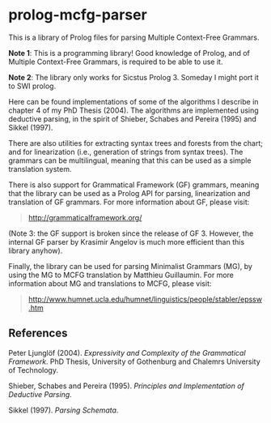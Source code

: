 # prolog-mcfg-parser

This is a library of Prolog files for parsing Multiple Context-Free Grammars.

**Note 1**: This is a programming library! Good knowledge of Prolog, and of Multiple Context-Free Grammars, is required to be able to use it.

**Note 2**: The library only works for Sicstus Prolog 3. Someday I might port it to SWI prolog.

Here can be found implementations of some of the algorithms I describe in chapter 4 of my PhD Thesis (2004). The algorithms are implemented using deductive parsing, in the spirit of Shieber, Schabes and Pereira (1995) and Sikkel (1997).

There are also utilities for extracting syntax trees and forests from the chart; and for linearization (i.e., generation of strings from syntax trees). The grammars can be multilingual, meaning that this can be used as a simple translation system.

There is also support for Grammatical Framework (GF) grammars, meaning that the library can be used as a Prolog API for parsing, linearization and translation of GF grammars. For more information about GF, please visit:

> <http://grammaticalframework.org/>

(Note 3: the GF support is broken since the release of GF 3. However, the internal GF parser by Krasimir Angelov is much more efficient than this library anyhow).

Finally, the library can be used for parsing Minimalist Grammars (MG), by using the MG to MCFG translation by Matthieu Guillaumin. For more information about MG and translations to MCFG, please visit:

> <http://www.humnet.ucla.edu/humnet/linguistics/people/stabler/epssw.htm>

## References

Peter Ljunglöf (2004). *Expressivity and Complexity of the Grammatical Framework*. PhD Thesis, University of Gothenburg and Chalemrs University of Technology.

Shieber, Schabes and Pereira (1995). *Principles and Implementation of Deductive Parsing*.

Sikkel (1997). *Parsing Schemata*.
